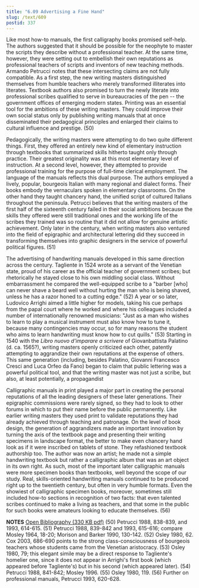 ```yaml
---
title: "6.09 Advertising a Fine Hand"
slug: /text/609
postid: 337
---
```

Like most how-to manuals, the first calligraphy books promised self-help. The authors suggested that it should be possible for the neophyte to master the scripts they describe without a professional teacher. At the same time, however, they were setting out to embellish their own reputations as professional teachers of scripts and inventors of new teaching methods. Armando Petrucci notes that these intersecting claims are not fully compatible. As a first step, the new writing masters distinguished themselves from humble teachers who merely transformed illiterates into literates. Textbook authors also promised to turn the newly literate into professional scribes qualified to serve in bureaucracies of the pen -- the government offices of emerging modern states. Printing was an essential tool for the ambitions of these writing masters. They could improve their own social status only by publishing writing manuals that at once disseminated their pedagogical principles and enlarged their claims to cultural influence and prestige. (50)

Pedagogically, the writing masters were attempting to do two quite different things. First, they offered an entirely new kind of elementary instruction through textbooks that summarized skills hitherto taught only through practice. Their greatest originality was at this most elementary level of instruction. At a second level, however, they attempted to provide professional training for the purpose of full-time clerical employment. The language of the manuals reflects this dual purpose. The authors employed a lively, popular, bourgeois Italian with many regional and dialect forms. Their books embody the vernaculars spoken in elementary classrooms. On the other hand they taught chancery hand, the unified script of cultured Italians throughout the peninsula. Petrucci believes that the writing masters of the first half of the sixteenth century failed in their social ambitions because the skills they offered were still traditional ones and the working life of the scribes they trained was so routine that it did not allow for genuine artistic achievement. Only later in the century, when writing masters also ventured into the field of epigraphic and architectural lettering did they succeed in transforming themselves into graphic designers in the service of powerful political figures. (51)

The advertising of handwriting manuals developed in this same direction across the century. Tagliente in 1524 wrote as a servant of the Venetian state, proud of his career as the official teacher of government scribes; but rhetorically he stayed close to his own middling social class. Without embarrassment he compared the well-equipped scribe to a "barber [who] can never shave a beard well without hurting the man who is being shaved, unless he has a razor honed to a cutting edge." (52) A year or so later, Ludovico Arrighi aimed a little higher for models, taking his cue perhaps from the papal court where he worked and where his colleagues included a number of internationally renowned musicians: "Just as a man who wishes to learn to play a musical instrument must also know how to tune it, because many contingencies may occur, so for many reasons the student who aims to learn handwriting must know how to cut quills." (53) Starting in 1540 with the <em>Libro nuovo d'imparare a scrivere</em> of Giovanbattista Palatino (d. ca. 1565?), writing masters openly criticized each other, patently attempting to aggrandize their own reputations at the expense of others. This same generation (including, besides Palatino, Giovanni Francesco Cresci and Luca Orfeo da Fano) began to claim that public lettering was a powerful political tool, and that the writing master was not just a scribe, but also, at least potentially, a propagandist 

Calligraphic manuals in print played a major part in creating the personal reputations of all the leading designers of these later generations. Their epigraphic commissions were rarely signed, so they had to look to other forums in which to put their name before the public permanently. Like earlier writing masters they used print to validate reputations they had already achieved through teaching and patronage. On the level of book design, the generation of aggrandizers made an important innovation by turning the axis of the textbook page and presenting their writing specimens in landscape format, the better to make even chancery hand look as if it were inscribed on tablets of stone. They refashioned textbook authorship too. The author was now an artist; he made not a simple handwriting textbook but rather a calligraphic album that was an art object in its own right. As such, most of the important later calligraphic manuals were more specimen books than textbooks, well beyond the scope of our study. Real, skills-oriented handwriting manuals continued to be produced right up to the twentieth century, but often in very humble formats. Even the showiest of calligraphic specimen books, moreover, sometimes still included how-to sections in recognition of two facts: that even talented scribes continued to make a living as teachers, and that some in the public for such books were amateurs looking to educate themselves. (56)

<strong>NOTES</strong>
<a href="http://www.humanismforsale.org/bibliography.pdf" target="new">Open Bibliography (330 KB pdf)</a>
(50) Petrucci 1988, 838-839, and 1993, 614-615.
(51) Petrucci 1988, 839-842 and 1993, 615-616; compare Mosley 1964, 18-20; Morison and Barker 1990, 130-142.
(52) Osley 1980, 62. Cox 2003, 686-690 points to the strong class-consciousness of bourgeois teachers whose students came from the Venetian aristocracy.
(53) Osley 1980, 79; this elegant simile may be a direct response to Tagliente's homelier one, since it does not appear in Arrighi's first book (which appeared before Tagliente's) but in his second (which appeared later).
(54) Petrucci 1988, 841-842; Mosley 1996.
(55) Osley 1980, 119.
(56) Further on professional manuals, Petrucci 1993, 620-628.
